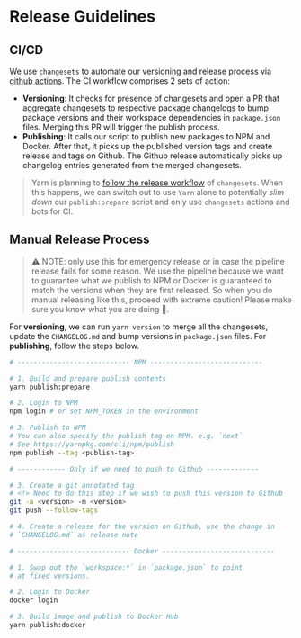 # Release Guidelines

## CI/CD

We use `changesets` to automate our versioning and release process via [github actions](https://github.com/changesets/action). The CI workflow comprises 2 sets of action:

- **Versioning**: It checks for presence of changesets and open a PR that aggregate changesets to respective package changelogs to bump package versions and their workspace dependencies in `package.json` files. Merging this PR will trigger the publish process.
- **Publishing**: It calls our script to publish new packages to NPM and Docker. After that, it picks up the published version tags and create release and tags on Github. The Github release automatically picks up changelog entries generated from the merged changesets.

> Yarn is planning to [follow the release workflow](https://github.com/yarnpkg/berry/issues/1510) of `changesets`. When this happens, we can switch out to use `Yarn` alone to potentially _slim down_ our `publish:prepare` script and only use `changesets` actions and bots for CI.

## Manual Release Process

> :warning: NOTE: only use this for emergency release or in case the pipeline release fails for some reason. We use the pipeline because we want to guarantee what we publish to NPM or Docker is guaranteed to match the versions when
> they are first released. So when you do manual releasing like this, proceed with extreme caution! Please make sure
> you know what you are doing :pray:.

For **versioning**, we can run `yarn version` to merge all the changesets, update the `CHANGELOG.md` and bump versions in `package.json` files. For **publishing**, follow the steps below.

```sh
# ---------------------------- NPM ----------------------------

# 1. Build and prepare publish contents
yarn publish:prepare

# 2. Login to NPM
npm login # or set NPM_TOKEN in the environment

# 3. Publish to NPM
# You can also specify the publish tag on NPM. e.g. `next`
# See https://yarnpkg.com/cli/npm/publish
npm publish --tag <publish-tag>

# ------------ Only if we need to push to Github -------------

# 3. Create a git annotated tag
# <!> Need to do this step if we wish to push this version to Github
git -a <version> -m <version>
git push --follow-tags

# 4. Create a release for the version on Github, use the change in
# `CHANGELOG.md` as release note

# ---------------------------- Docker ----------------------------

# 1. Swap out the `workspace:*` in `package.json` to point
# at fixed versions.

# 2. Login to Docker
docker login

# 3. Build image and publish to Docker Hub
yarn publish:docker
```
